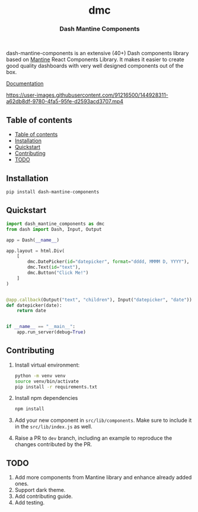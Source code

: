 <h1 align="center">dmc</h1>
<h3 align="center">Dash Mantine Components</h3>

<br/>

dash-mantine-components is an extensive (40+) Dash components library based on [Mantine](https://mantine.dev/) React Components Library. It makes it easier to create good quality dashboards with very well designed components out of the box.

[Documentation](https://dash-mantine-components.herokuapp.com)

https://user-images.githubusercontent.com/91216500/144928311-a62db8df-9780-4fa5-95fe-d2593acd3707.mp4

## Table of contents
- [Table of contents](#table-of-contents)
- [Installation](#installation)
- [Quickstart](#quickstart)
- [Contributing](#contributing)
- [TODO](#todo)

## Installation

```
pip install dash-mantine-components
```

## Quickstart

```python
import dash_mantine_components as dmc
from dash import Dash, Input, Output

app = Dash(__name__)

app.layout = html.Div(
    [
        dmc.DatePicker(id="datepicker", format="dddd, MMMM D, YYYY"),
        dmc.Text(id="text"),
        dmc.Button("Click Me!")
    ]
)


@app.callback(Output("text", "children"), Input("datepicker", "date"))
def datepicker(date):
    return date


if __name__ == "__main__":
    app.run_server(debug=True)
```

## Contributing
1. Install virtual environment:
    ```bash
    python -m venv venv
    source venv/bin/activate
    pip install -r requirements.txt
    ```

2. Install npm dependencies
    ```bash
    npm install
    ```

3. Add your new component in `src/lib/components`. Make sure to include it in the `src/lib/index.js` as well.

4. Raise a PR to `dev` branch, including an example to reproduce the changes contributed by the PR.


## TODO

1. Add more components from Mantine library and enhance already added ones.
2. Support dark theme.
3. Add contributing guide.
4. Add testing.
